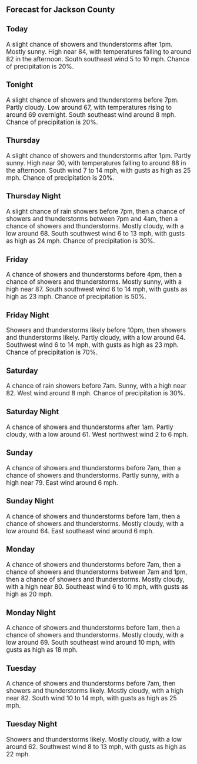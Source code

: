 <div>
   <h2>Forecast for Jackson County</h2>
   <p>
      <div style="font-size:120%">
         <h3>Today</h3>A slight chance of showers and thunderstorms after 1pm. Mostly sunny. High near 84, with temperatures falling to around 82
         in the afternoon. South southeast wind 5 to 10 mph. Chance of precipitation is 20%.<br></div>
   </p>
   <p>
      <div style="font-size:120%">
         <h3>Tonight</h3>A slight chance of showers and thunderstorms before 7pm. Partly cloudy. Low around 67, with temperatures rising to around
         69 overnight. South southeast wind around 8 mph. Chance of precipitation is 20%.<br></div>
   </p>
   <p>
      <div style="font-size:120%">
         <h3>Thursday</h3>A slight chance of showers and thunderstorms after 1pm. Partly sunny. High near 90, with temperatures falling to around 88
         in the afternoon. South wind 7 to 14 mph, with gusts as high as 25 mph. Chance of precipitation is 20%.<br></div>
   </p>
   <p>
      <div style="font-size:120%">
         <h3>Thursday Night</h3>A slight chance of rain showers before 7pm, then a chance of showers and thunderstorms between 7pm and 4am, then a chance
         of showers and thunderstorms. Mostly cloudy, with a low around 68. South southwest wind 6 to 13 mph, with gusts as high as
         24 mph. Chance of precipitation is 30%.<br></div>
   </p>
   <p>
      <div style="font-size:120%">
         <h3>Friday</h3>A chance of showers and thunderstorms before 4pm, then a chance of showers and thunderstorms. Mostly sunny, with a high near
         87. South southwest wind 6 to 14 mph, with gusts as high as 23 mph. Chance of precipitation is 50%.<br></div>
   </p>
   <p>
      <div style="font-size:120%">
         <h3>Friday Night</h3>Showers and thunderstorms likely before 10pm, then showers and thunderstorms likely. Partly cloudy, with a low around 64.
         Southwest wind 6 to 14 mph, with gusts as high as 23 mph. Chance of precipitation is 70%.<br></div>
   </p>
   <p>
      <div style="font-size:120%">
         <h3>Saturday</h3>A chance of rain showers before 7am. Sunny, with a high near 82. West wind around 8 mph. Chance of precipitation is 30%.<br></div>
   </p>
   <p>
      <div style="font-size:120%">
         <h3>Saturday Night</h3>A chance of showers and thunderstorms after 1am. Partly cloudy, with a low around 61. West northwest wind 2 to 6 mph.<br></div>
   </p>
   <p>
      <div style="font-size:120%">
         <h3>Sunday</h3>A chance of showers and thunderstorms before 7am, then a chance of showers and thunderstorms. Partly sunny, with a high near
         79. East wind around 6 mph.<br></div>
   </p>
   <p>
      <div style="font-size:120%">
         <h3>Sunday Night</h3>A chance of showers and thunderstorms before 1am, then a chance of showers and thunderstorms. Mostly cloudy, with a low around
         64. East southeast wind around 6 mph.<br></div>
   </p>
   <p>
      <div style="font-size:120%">
         <h3>Monday</h3>A chance of showers and thunderstorms before 7am, then a chance of showers and thunderstorms between 7am and 1pm, then a chance
         of showers and thunderstorms. Mostly cloudy, with a high near 80. Southeast wind 6 to 10 mph, with gusts as high as 20 mph.<br></div>
   </p>
   <p>
      <div style="font-size:120%">
         <h3>Monday Night</h3>A chance of showers and thunderstorms before 1am, then a chance of showers and thunderstorms. Mostly cloudy, with a low around
         69. South southeast wind around 10 mph, with gusts as high as 18 mph.<br></div>
   </p>
   <p>
      <div style="font-size:120%">
         <h3>Tuesday</h3>A chance of showers and thunderstorms before 7am, then showers and thunderstorms likely. Mostly cloudy, with a high near 82.
         South wind 10 to 14 mph, with gusts as high as 25 mph.<br></div>
   </p>
   <p>
      <div style="font-size:120%">
         <h3>Tuesday Night</h3>Showers and thunderstorms likely. Mostly cloudy, with a low around 62. Southwest wind 8 to 13 mph, with gusts as high as 22
         mph.<br></div>
   </p>
</div>